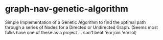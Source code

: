 # graph-nav-genetic-algorithm
Simple Implementation of a Genetic Algorithm to find the optimal path through a series of Nodes for a Directed or Undirected Graph.  (Seems most folks have one of these as a project ... can't beat 'em join 'em lol)
